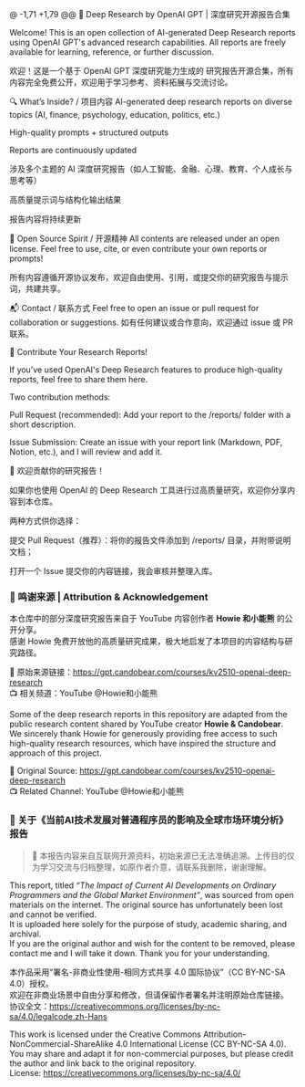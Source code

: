 @ -1,71 +1,79 @@
📘 Deep Research by OpenAI GPT | 深度研究开源报告合集

Welcome! This is an open collection of AI-generated Deep Research reports using OpenAI GPT's advanced research capabilities. All reports are freely available for learning, reference, or further discussion.

欢迎！这是一个基于 OpenAI GPT 深度研究能力生成的 研究报告开源合集，所有内容完全免费公开，欢迎用于学习参考、资料拓展与交流讨论。

🔍 What’s Inside? / 项目内容
AI-generated deep research reports on diverse topics (AI, finance, psychology, education, politics, etc.)

High-quality prompts + structured outputs

Reports are continuously updated

涉及多个主题的 AI 深度研究报告（如人工智能、金融、心理、教育、个人成长与思考等）

高质量提示词与结构化输出结果

报告内容将持续更新

🌱 Open Source Spirit / 开源精神
All contents are released under an open license. Feel free to use, cite, or even contribute your own reports or prompts!

所有内容遵循开源协议发布，欢迎自由使用、引用，或提交你的研究报告与提示词，共建共享。

📬 Contact / 联系方式
Feel free to open an issue or pull request for collaboration or suggestions.
如有任何建议或合作意向，欢迎通过 issue 或 PR 联系。

🧩 Contribute Your Research Reports!

If you’ve used OpenAI's Deep Research features to produce high-quality reports, feel free to share them here.

Two contribution methods:

Pull Request (recommended): Add your report to the /reports/ folder with a short description.

Issue Submission: Create an issue with your report link (Markdown, PDF, Notion, etc.), and I will review and add it.

🧩 欢迎贡献你的研究报告！

如果你也使用 OpenAI 的 Deep Research 工具进行过高质量研究，欢迎你分享内容到本仓库。

两种方式供你选择：

提交 Pull Request（推荐）：将你的报告文件添加到 /reports/ 目录，并附带说明文档；

打开一个 Issue 提交你的内容链接，我会审核并整理入库。


### 🙏 鸣谢来源 | Attribution & Acknowledgement

本仓库中的部分深度研究报告来自于 YouTube 内容创作者 **Howie 和小能熊** 的公开分享。  
感谢 Howie 免费开放他的高质量研究成果，极大地启发了本项目的内容结构与研究路径。

🧭 原始来源链接：https://gpt.candobear.com/courses/kv2510-openai-deep-research  
📺 相关频道：YouTube @Howie和小能熊


Some of the deep research reports in this repository are adapted from the public research content shared by YouTube creator **Howie & Candobear**.  
We sincerely thank Howie for generously providing free access to such high-quality research resources, which have inspired the structure and approach of this project.

🧭 Original Source: https://gpt.candobear.com/courses/kv2510-openai-deep-research  
📺 Related Channel: YouTube @Howie和小能熊


### 📄 关于《当前AI技术发展对普通程序员的影响及全球市场环境分析》报告  
> 📝 本报告内容来自互联网开源资料，初始来源已无法准确追溯。上传目的仅为学习交流与归档整理，如原作者介意，请联系我删除，谢谢理解。

This report, titled *“The Impact of Current AI Developments on Ordinary Programmers and the Global Market Environment”*, was sourced from open materials on the internet. The original source has unfortunately been lost and cannot be verified.  
It is uploaded here solely for the purpose of study, academic sharing, and archival.  
If you are the original author and wish for the content to be removed, please contact me and I will take it down. Thank you for your understanding.

本作品采用“署名-非商业性使用-相同方式共享 4.0 国际协议”（CC BY-NC-SA 4.0）授权。  
欢迎在非商业场景中自由分享和修改，但请保留作者署名并注明原始仓库链接。  
协议全文：https://creativecommons.org/licenses/by-nc-sa/4.0/legalcode.zh-Hans

This work is licensed under the Creative Commons Attribution-NonCommercial-ShareAlike 4.0 International License (CC BY-NC-SA 4.0).  
You may share and adapt it for non-commercial purposes, but please credit the author and link back to the original repository.  
License: https://creativecommons.org/licenses/by-nc-sa/4.0/
